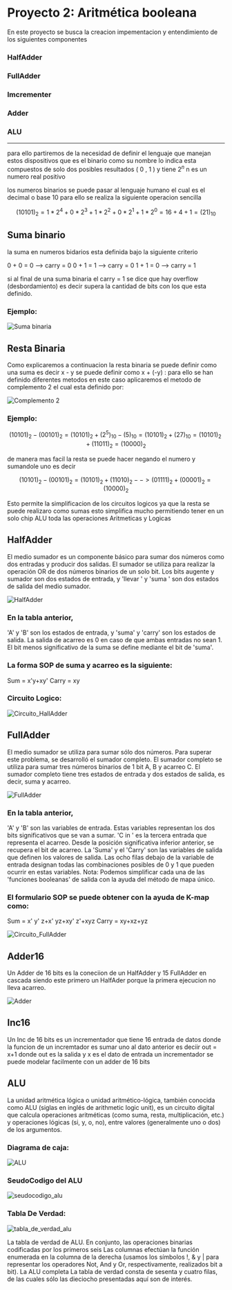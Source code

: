 # Proyecto 2: Aritmética booleana

En este proyecto se busca la creacion impementacion y entendimiento de los siguientes componentes

### HalfAdder

### FullAdder

### Imcrementer

### Adder

### ALU

---

para ello partiremos de la necesidad de definir el lenguaje que manejan estos dispositivos que es el binario como su nombre lo indica
esta compuestos de solo dos posibles resultados ( 0 , 1 ) y tiene $` 2^{n} `$ n es un numero real positivo

los numeros binarios se puede pasar al lenguaje humano el cual es el decimal o base 10 para ello se realiza la siguiente operacion sencilla

```math

(10101)_{2} = 1 \ast 2^{4} + 0 \ast 2^{3} + 1 \ast 2^{2} + 0 \ast 2^{1} + 1 \ast 2^{0} = 16 + 4 + 1 = (21)_{10}

```

## Suma binario

la suma en numeros bidarios esta definida bajo la siguiente criterio

0 + 0 = 0 --> carry = 0
0 + 1 = 1 --> carry = 0
1 + 1 = 0 --> carry = 1

si al final de una suma binaria el carry = 1 se dice que hay overflow (desbordamiento) es decir supera la cantidad de bits
con los que esta definido.

### Ejemplo:

<image src="/Imagenes/suma_binaria.png" alt="Suma binaria">

## Resta Binaria

Como explicaremos a continuacion la resta binaria se puede definir como una suma es decir x - y se puede definir como x + (-y) :
para ello se han definido diferentes metodos en este caso aplicaremos el metodo de complemento 2 el cual esta definido por:

<image src="/Imagenes/complemento_2.png" alt="Complemento 2">

### Ejemplo:

```math

\left ( 10101 \right )_{2} - \left ( 00101 \right )_{2} = \left ( 10101 \right )_{2} + \left ( 2^{5} \right )_{10} - \left ( 5 \right )_{10} = \left ( 10101 \right )_{2} + \left ( 27 \right )_{10} = \left( 10101 \right )_{2} + \left ( 11011 \right )_{2} = \left ( 10000 \right )_{2}

```

de manera mas facil la resta se puede hacer negando el numero y sumandole uno es decir

```math

 (10101)_{2} - (00101)_{2} = (10101)_{2} + (11010)_{2} --> (01111)_{2} + (00001)_{2} = (10000)_{2}

```

Esto permite la simplificacion de los circuitos logicos ya que la resta se puede realizaro como sumas
esto simplifica mucho permitiendo tener en un solo chip ALU toda las operaciones Aritmeticas y Logicas

## HalfAdder

El medio sumador es un componente básico para sumar dos números como dos entradas y producir dos salidas. El sumador se utiliza para realizar la operación OR de dos números binarios de un solo bit. Los bits augente y sumador son dos estados de entrada, y 'llevar ' y 'suma ' son dos estados de salida del medio sumador.

<image src="/Imagenes/halfadder.png" alt="HalfAdder">

### En la tabla anterior,

'A' y 'B' son los estados de entrada, y 'suma' y 'carry' son los estados de salida.
La salida de acarreo es 0 en caso de que ambas entradas no sean 1.
El bit menos significativo de la suma se define mediante el bit de 'suma'.

### La forma SOP de suma y acarreo es la siguiente:

Sum = x'y+xy'
Carry = xy

### Circuito Logico:

<image src="/Imagenes/half-adder.png" alt="Circuito_HallAdder">

## FullAdder

El medio sumador se utiliza para sumar sólo dos números. Para superar este problema, se desarrolló el sumador completo. El sumador completo se utiliza para sumar tres números binarios de 1 bit A, B y acarreo C. El sumador completo tiene tres estados de entrada y dos estados de salida, es decir, suma y acarreo.

<image src="/Imagenes/fulladder.png" alt="FullAdder">

### En la tabla anterior,

'A' y 'B' son las variables de entrada. Estas variables representan los dos bits significativos que se van a sumar.
'C in ' es la tercera entrada que representa el acarreo. Desde la posición significativa inferior anterior, se recupera el bit de acarreo.
La 'Suma' y el 'Carry' son las variables de salida que definen los valores de salida.
Las ocho filas debajo de la variable de entrada designan todas las combinaciones posibles de 0 y 1 que pueden ocurrir en estas variables.
Nota: Podemos simplificar cada una de las 'funciones booleanas' de salida con la ayuda del método de mapa único.

### El formulario SOP se puede obtener con la ayuda de K-map como:

Sum = x' y' z+x' yz+xy' z'+xyz
Carry = xy+xz+yz

<image src="/Imagenes/full-adder5.png" alt="Circuito_FullAdder">

## Adder16

Un Adder de 16 bits es la coneciion de un HalfAdder y 15 FullAdder en cascada siendo este primero un HalfAder porque la primera ejecucion
no lleva acarreo.

<image src="/Imagenes/adder.png" alt="Adder">

## Inc16

Un Inc de 16 bits es un incrementador que tiene 16 entrada de datos donde la funcion de un incremtador es sumar uno al dato anterior es deciir
out = x+1 donde out es la salida y x es el dato de entrada un incrementador se puede modelar facilmente con un adder de 16 bits

## ALU

La unidad aritmética lógica o unidad aritmético-lógica, también conocida como ALU
(siglas en inglés de arithmetic logic unit), es un circuito digital que calcula operaciones
aritméticas (como suma, resta, multiplicación, etc.) y operaciones lógicas (si, y, o, no),
entre valores (generalmente uno o dos) de los argumentos.

### Diagrama de caja:

<image src="/Imagenes/alu.png" alt="ALU">

### SeudoCodigo del ALU

<image src="/Imagenes/seudocodigo.png" alt="seudocodigo_alu">

### Tabla De Verdad:

<image src="/Imagenes/tabla_alu.png" alt="tabla_de_verdad_alu">

La tabla de verdad de ALU. En conjunto, las operaciones binarias codificadas por los primeros seis
Las columnas efectúan la función enumerada en la columna de la derecha (usamos los símbolos !, & y | para representar los operadores Not, And y Or, respectivamente, realizados bit a bit). La ALU completa
La tabla de verdad consta de sesenta y cuatro filas, de las cuales sólo las dieciocho presentadas aquí son de interés.
